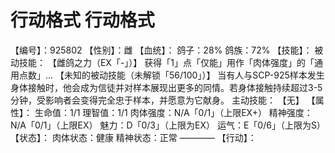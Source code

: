 # 行动格式 行动格式
【编号】：925802
【性别】：雌
【血统】：
鸽子：28%
鸽族：72%
【技能】：
被动技能：
【雌鸽之力（EX「-」）】
获得「1」点「仅能」用作「肉体强度」的「通用点数」…
【未知的被动技能（未解锁「56/100」）】
当有人与SCP-925样本发生身体接触时，他会成为信徒并对样本展现出更多的同情。若身体接触持续超过3-5分钟，受影响者会变得完全忠于样本，并愿意为它献身。
主动技能：
【无】
【属性】：
生命值：1/1
理智值：1/1
肉体强度：N/A「0/1」（上限EX+）
精神强度：N/A「0/1」（上限EX）
魅力：D「0/3」（上限为EX）
运气：E「0/6」（上限为S）
【状态】：
肉体状态：健康
精神状态：正常
————
【行动】：